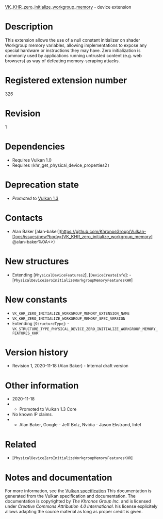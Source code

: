 [VK_KHR_zero_initialize_workgroup_memory](https://www.khronos.org/registry/vulkan/specs/1.3-extensions/man/html/VK_KHR_zero_initialize_workgroup_memory.html) - device extension

# Description
This extension allows the use of a null constant initializer on shader
Workgroup memory variables, allowing implementations to expose any special
hardware or instructions they may have.
Zero initialization is commonly used by applications running untrusted
content (e.g. web browsers) as way of defeating memory-scraping attacks.

# Registered extension number
326

# Revision
1

# Dependencies
- Requires Vulkan 1.0
- Requires `[`khr_get_physical_device_properties2`]`

# Deprecation state
- *Promoted* to [Vulkan 1.3](https://www.khronos.org/registry/vulkan/specs/1.3-extensions/html/vkspec.html#versions-1.3-promotions)

# Contacts
- Alan Baker [alan-baker](https://github.com/KhronosGroup/Vulkan-Docs/issues/new?body=[VK_KHR_zero_initialize_workgroup_memory] @alan-baker%0A<<Here describe the issue or question you have about the VK_KHR_zero_initialize_workgroup_memory extension>>)

# New structures
- Extending [`PhysicalDeviceFeatures2`], [`DeviceCreateInfo`]:  - [`PhysicalDeviceZeroInitializeWorkgroupMemoryFeaturesKHR`]

# New constants
- `VK_KHR_ZERO_INITIALIZE_WORKGROUP_MEMORY_EXTENSION_NAME`
- `VK_KHR_ZERO_INITIALIZE_WORKGROUP_MEMORY_SPEC_VERSION`
- Extending [`StructureType`]:  - `VK_STRUCTURE_TYPE_PHYSICAL_DEVICE_ZERO_INITIALIZE_WORKGROUP_MEMORY_FEATURES_KHR`

# Version history
- Revision 1, 2020-11-18 (Alan Baker)  - Internal draft version

# Other information
* 2020-11-18
*   - Promoted to Vulkan 1.3 Core 
* No known IP claims.
*   - Alan Baker, Google  - Jeff Bolz, Nvidia  - Jason Ekstrand, Intel

# Related
- [`PhysicalDeviceZeroInitializeWorkgroupMemoryFeaturesKHR`]

# Notes and documentation
For more information, see the [Vulkan specification](https://www.khronos.org/registry/vulkan/specs/1.3-extensions/html/vkspec.html)
This documentation is generated from the Vulkan specification and documentation.
The documentation is copyrighted by *The Khronos Group Inc.* and is licensed under *Creative Commons Attribution 4.0 International*.
his license explicitely allows adapting the source material as long as proper credit is given.
        